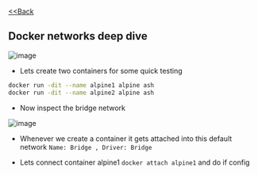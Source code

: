 [<<Back](index.md)
## Docker networks deep dive


![image](https://user-images.githubusercontent.com/13016162/62511492-9ee18980-b831-11e9-97ed-4792d4df158f.png)

* Lets create two containers for some quick testing

```bash
docker run -dit --name alpine1 alpine ash
docker run -dit --name alpine2 alpine ash
```

* Now inspect the bridge network

![image](https://user-images.githubusercontent.com/13016162/72863360-5aba4680-3cf6-11ea-9388-dab79ce83960.png)

* Whenever we create a container it gets attached into this default network `Name: Bridge , Driver: Bridge`

* Lets connect container alpine1 `docker attach alpine1` and do if config


